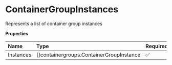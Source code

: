 # ContainerGroupInstances

Represents a list of container group instances

**Properties**

| Name      | Type                                     | Required | Description |
| :-------- | :--------------------------------------- | :------- | :---------- |
| Instances | []containergroups.ContainerGroupInstance | ✅       |             |

